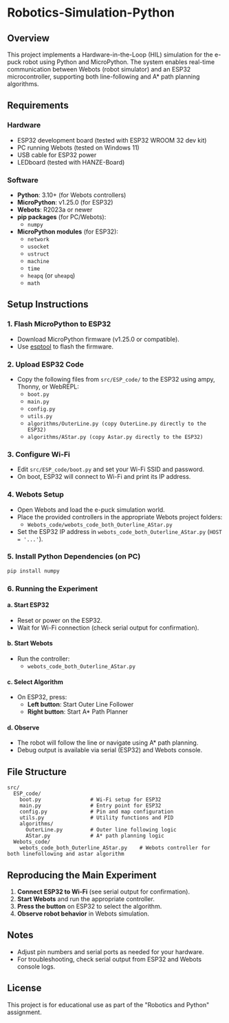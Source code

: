# Robotics-Simulation-Python

## Overview

This project implements a Hardware-in-the-Loop (HIL) simulation for the e-puck robot using Python and MicroPython. The system enables real-time communication between Webots (robot simulator) and an ESP32 microcontroller, supporting both line-following and A* path planning algorithms.

## Requirements

### Hardware

- ESP32 development board (tested with ESP32 WROOM 32 dev kit)
- PC running Webots (tested on Windows 11)
- USB cable for ESP32 power
- LEDboard (tested with HANZE-Board)

### Software

- **Python**: 3.10+ (for Webots controllers)
- **MicroPython**: v1.25.0 (for ESP32)
- **Webots**: R2023a or newer
- **pip packages** (for PC/Webots):
  - `numpy`
- **MicroPython modules** (for ESP32):
  - `network`
  - `usocket`
  - `ustruct`
  - `machine`
  - `time`
  - `heapq` (or `uheapq`)
  - `math`

## Setup Instructions

### 1. Flash MicroPython to ESP32

- Download MicroPython firmware (v1.25.0 or compatible).
- Use [esptool](https://docs.micropython.org/en/latest/esp32/tutorial/intro.html) to flash the firmware.

### 2. Upload ESP32 Code

- Copy the following files from `src/ESP_code/` to the ESP32 using ampy, Thonny, or WebREPL:
  - `boot.py`
  - `main.py`
  - `config.py`
  - `utils.py`
  - `algorithms/OuterLine.py (copy OuterLine.py directly to the ESP32)`
  - `algorithms/AStar.py (copy Astar.py directly to the ESP32)`

### 3. Configure Wi-Fi

- Edit `src/ESP_code/boot.py` and set your Wi-Fi SSID and password.
- On boot, ESP32 will connect to Wi-Fi and print its IP address.

### 4. Webots Setup

- Open Webots and load the e-puck simulation world.
- Place the provided controllers in the appropriate Webots project folders:
  - `Webots_code/webots_code_both_Outerline_AStar.py`
- Set the ESP32 IP address in `webots_code_both_Outerline_AStar.py` (`HOST = '...'`).

### 5. Install Python Dependencies (on PC)

```bash
pip install numpy
```

### 6. Running the Experiment

#### a. Start ESP32

- Reset or power on the ESP32.
- Wait for Wi-Fi connection (check serial output for confirmation).

#### b. Start Webots

- Run the controller:
  - `webots_code_both_Outerline_AStar.py`

#### c. Select Algorithm

- On ESP32, press:
  - **Left button**: Start Outer Line Follower
  - **Right button**: Start A* Path Planner

#### d. Observe

- The robot will follow the line or navigate using A* path planning.
- Debug output is available via serial (ESP32) and Webots console.

## File Structure

```
src/
  ESP_code/
    boot.py                # Wi-Fi setup for ESP32
    main.py                # Entry point for ESP32
    config.py              # Pin and map configuration
    utils.py               # Utility functions and PID
    algorithms/
      OuterLine.py         # Outer line following logic
      AStar.py             # A* path planning logic
  Webots_code/
    webots_code_both_Outerline_AStar.py    # Webots controller for both linefollowing and astar algorithm
```

## Reproducing the Main Experiment

1. **Connect ESP32 to Wi-Fi** (see serial output for confirmation).
2. **Start Webots** and run the appropriate controller.
3. **Press the button** on ESP32 to select the algorithm.
4. **Observe robot behavior** in Webots simulation.

## Notes

- Adjust pin numbers and serial ports as needed for your hardware.
- For troubleshooting, check serial output from ESP32 and Webots console logs.

## License

This project is for educational use as part of the "Robotics and Python" assignment.
